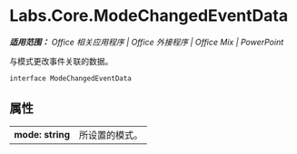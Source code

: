 ﻿
# Labs.Core.ModeChangedEventData

 _**适用范围：** Office 相关应用程序 | Office 外接程序 | Office Mix | PowerPoint_

与模式更改事件关联的数据。

```
interface ModeChangedEventData
```


## 属性


|||
|:-----|:-----|
|**mode: string**|所设置的模式。|
